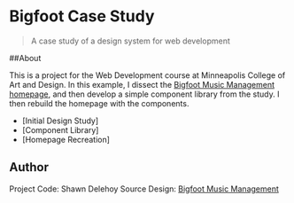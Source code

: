 # Bigfoot Case Study
> A case study of a design system for web development

##About

This is a project for the Web Development course at Minneapolis College of Art and Design. In this example, I dissect the [Bigfoot Music Management homepage](https://wearebigfoot.com), and then develop a simple component library from the study. I then rebuild the homepage with the components.

- [Initial Design Study]
- [Component Library]
- [Homepage Recreation]

## Author
Project Code: Shawn Delehoy
Source Design: [Bigfoot Music Management](https://wearebigfoot.com)